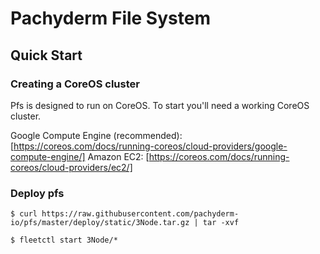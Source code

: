 # Pachyderm File System

## Quick Start

### Creating a CoreOS cluster

Pfs is designed to run on CoreOS. To start you'll need a working CoreOS
cluster.

Google Compute Engine (recommended): [https://coreos.com/docs/running-coreos/cloud-providers/google-compute-engine/]
Amazon EC2: [https://coreos.com/docs/running-coreos/cloud-providers/ec2/]

### Deploy pfs
`$ curl https://raw.githubusercontent.com/pachyderm-io/pfs/master/deploy/static/3Node.tar.gz | tar -xvf`

`$ fleetctl start 3Node/*`
